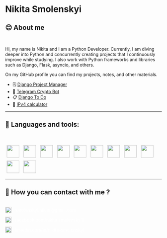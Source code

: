 # Nikita Smolenskyi

## 😊 About me

</br>

Hi, my name is Nikita and I am a Python Developer. Currently, I am diving deeper into Python and concurrently creating projects that I continuously improve while studying. I also work with Python frameworks and libraries such as Django, Flask, asyncio, and others.

On my GitHub profile you can find my projects, notes, and other materials.

 - 🗒️ [Django Project Manager](https://github.com/NikitaArd/django-project-manager)
 - 💸 [Telegram Crypto Bot](https://github.com/NikitaArd/telegram-crypto-bot)
 - 📋 [Django To Do](https://github.com/NikitaArd/django-to-do)
 - 🔢 [IPv4 calculator](https://github.com/NikitaArd/ipv4-subnet-calculator)

---
## 🧰 Languages and tools:

</br>

<img style="width: 40px; margin: 5px"
 src="https://skillicons.dev/icons?i=python" />
<img style="width: 40px; margin: 5px"
 src="https://skillicons.dev/icons?i=django" />
<img style="width: 40px; margin: 5px"
 src="https://skillicons.dev/icons?i=flask" />
<img style="width: 40px; margin: 5px"
 src="https://skillicons.dev/icons?i=postgresql" />
<img style="width: 40px; margin: 5px"
 src="https://skillicons.dev/icons?i=sqlite" />
<img style="width: 40px; margin: 5px"
 src="https://skillicons.dev/icons?i=js" />
<img style="width: 40px; margin: 5px"
 src="https://skillicons.dev/icons?i=html" />
<img style="width: 40px; margin: 5px"
 src="https://skillicons.dev/icons?i=css" />
<img style="width: 40px; margin: 5px"
 src="https://skillicons.dev/icons?i=git" />
<img style="width: 40px; margin: 5px"
 src="https://skillicons.dev/icons?i=linux" />
<img style="width: 40px; margin: 5px"
 src="https://skillicons.dev/icons?i=postman" />

 ---


## 🔗 How you can contact with me ?

</br>

<div style="display: flex; margin-bottom: 12px;">
<img style="width: 20px" src="https://img.icons8.com/?size=512&id=OumT4lIcOllS&format=png">
<p style="margin: auto 12px; color: white; cursor: pointer;">smolenskyi.nikita@gmail.com</p>
</div>

<div style="display: flex; margin-bottom: 12px;">
<img style="width: 20px" src="https://cdn.jsdelivr.net/gh/devicons/devicon/icons/facebook/facebook-original.svg">
<p style="margin: auto 12px; color: white; cursor: pointer;">facebook.com/nikita.smolensky.1/</p>
</div>

<div style="display: flex; margin-bottom: 12px;">
<img style="width: 20px" src="https://cdn.jsdelivr.net/gh/devicons/devicon/icons/linkedin/linkedin-original.svg">
<p style="margin: auto 12px; color: white; cursor: pointer;">linkedin.com/in/nikita-smolenskyi</p>
</div>
